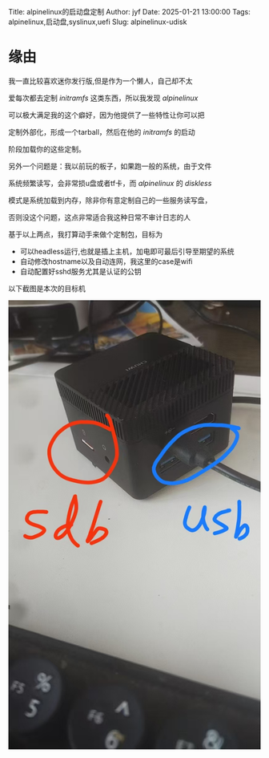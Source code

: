Title: alpinelinux的启动盘定制
Author: jyf
Date: 2025-01-21 13:00:00
Tags: alpinelinux,启动盘,syslinux,uefi
Slug: alpinelinux-udisk

# 缘由

我一直比较喜欢迷你发行版,但是作为一个懒人，自己却不太

爱每次都去定制 *initramfs* 这类东西，所以我发现 *alpinelinux*

可以极大满足我的这个癖好，因为他提供了一些特性让你可以把

定制外部化，形成一个tarball，然后在他的 *initramfs* 的启动

阶段加载你的这些定制。


另外一个问题是：我以前玩的板子，如果跑一般的系统，由于文件

系统频繁读写，会非常损u盘或者tf卡，而 *alpinelinux* 的 *diskless*

模式是系统加载到内存，除非你有意定制自己的一些服务读写盘，

否则没这个问题，这点非常适合我这种日常不审计日志的人


基于以上两点，我打算动手来做个定制包，目标为

+ 可以headless运行,也就是插上主机，加电即可最后引导至期望的系统
+ 自动修改hostname以及自动连网，我这里的case是wifi
+ 自动配置好sshd服务尤其是认证的公钥

以下截图是本次的目标机

![目标机](images/alpinelinux/host.jpeg)
